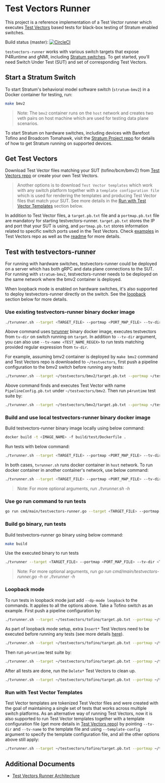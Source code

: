 
# Test Vectors Runner

This project is a reference implementation of a Test Vector runner which executes [Test Vectors](https://github.com/stratum/testvectors) based tests for black-box testing of Stratum enabled switches.

Build status (master): [![CircleCI](https://circleci.com/gh/stratum/testvectors-runner.svg?style=svg)](https://circleci.com/gh/stratum/testvectors-runner)

`testvectors-runner` works with various switch targets that expose P4Runtime and gNMI, including [Stratum switches](https://github.com/stratum/stratum). To get started, you'll need Switch Under Test (SUT) and set of corresponding Test Vectors.

## Start a Stratum Switch


To start Stratum's behavioral model software switch (`stratum-bmv2`) in a Docker container for testing, run:
```bash
make bmv2
```

> Note: The `bmv2` container runs on the `host` network and creates two veth pairs on host machine which are used for testing data plane scenarios. 

To start Stratum on hardware switches, including devices with Barefoot Tofino and Broadcom Tomahawk, visit the [Stratum Project repo](https://github.com/stratum/stratum) for details of how to get Stratum running on supported devices.

## Get Test Vectors

Download Test Vector files matching your SUT (tofino/bcm/bmv2) from [Test Vectors repo](https://github.com/stratum/testvectors) or create your own Test Vectors.

> Another options is to download `Test Vector templates` which work with any switch platform together with a `template configuration file` which is used for rendering the templates and producing Test Vector files that match your SUT. See more details in the [Run with Test Vector Templates](#run-with-test-vector-templates) section below.

In addition to Test Vector files, a `target.pb.txt` file and a `portmap.pb.txt` file are mandatory for starting testvectors-runner. `target.pb.txt` stores the IP and port that your SUT is using, and `portmap.pb.txt` stores information related to specific switch ports used in the Test Vectors. Check [examples](https://github.com/stratum/testvectors/tree/master/tofino) in Test Vectors repo as well as the [readme](https://github.com/stratum/testvectors/blob/master/README.md) for more details.

## Test with testvectors-runner

For running with hardware switches, testvectors-runner could be deployed on a server which has both gRPC and data plane connections to the SUT. For running with `stratum-bmv2`, testvectors-runner needs to be deployed on the same network where the bmv2 container is deployed.

When loopback mode is enabled on hardware switches, it's also supported to deploy testvectors-runner directly on the switch. See the [loopback](#loopback-mode) section below for more details.

### Use existing testvectors-runner binary docker image
```bash
./tvrunner.sh --target <TARGET_FILE> --portmap <PORT_MAP_FILE> --tv-dir <TESTVECTORS_DIR>
```
Above command uses [tvrunner](https://hub.docker.com/repository/docker/stratumproject/tvrunner/general) binary docker image, executes testvectors from `tv-dir` on switch running on `target`. In addition to `--tv-dir` argument, you can also use `--tv-name <TEST_NAME_REGEX>` to run tests matching provided regular expression from `tv-dir`.

For example, assuming bmv2 container is deployed by `make bmv2` command and Test Vectors repo is downloaded to `~/testvectors`, first push a pipeline configuration to the bmv2 switch before running any tests:
```bash
./tvrunner.sh --target ~/testvectors/bmv2/target.pb.txt --portmap ~/testvectors/bmv2/portmap.pb.txt --tv-dir ~/testvectors/bmv2 --tv-name PipelineConfig
```

Above command finds and executes Test Vector with name `PipelineConfig.pb.txt` under `~/testvectors/bmv2`. Then run `p4runtime` test suite by:
```bash
./tvrunner.sh --target ~/testvectors/bmv2/target.pb.txt --portmap ~/testvectors/bmv2/portmap.pb.txt --tv-dir ~/testvectors/bmv2/p4runtime
```

### Build and use local testvectors-runner binary docker image
Build testvectors-runner binary image locally using below command:
```bash
docker build -t <IMAGE_NAME> -f build/test/Dockerfile .
```
Run tests with below command:
```bash
./tvrunner.sh --target <TARGET_FILE> --portmap <PORT_MAP_FILE> --tv-dir <TESTVECTORS_DIR> --image <IMAGE_NAME>
```

In both cases, `tvrunner.sh` runs docker container in `host` network. To run docker container in another container's network, use below command:
```bash
./tvrunner.sh --target <TARGET_FILE> --portmap <PORT_MAP_FILE> --tv-dir <TESTVECTORS_DIR> --network <NETWORK>
```

>Note: For more optional arguments, run *./tvrunner.sh -h*

### Use go run command to run tests
```bash
go run cmd/main/testvectors-runner.go --target <TARGET_FILE> --portmap <PORT_MAP_FILE> --tv-dir <TESTVECTORS_DIR>
```

### Build go binary, run tests
Build testvectors-runner go binary using below command:
```bash
make build
```

Use the executed binary to run tests
```bash
./tvrunner --target <TARGET_FILE> --portmap <PORT_MAP_FILE> --tv-dir <TESTVECTORS_DIR>
```
>Note: For more optional arguments, run *go run cmd/main/testvectors-runner.go -h* or *./tvrunner -h*

### Loopback mode

To run tests in loopback mode just add `--dp-mode loopback` to the commands. It applies to all the options above. Take a Tofino switch as an example. First push a pipeline configuration by:
```bash
./tvrunner.sh --target ~/testvectors/tofino/target.pb.txt --portmap ~/testvectors/tofino/portmap.pb.txt --tv-dir ~/testvectors/tofino --tv-name PipelineConfig --dp-mode loopback
```

As part of loopback mode setup, extra `Insert*` Test Vectors need to be executed before running any tests (see more details [here](docs/loopback.md)).
```bash
./tvrunner.sh --target ~/testvectors/tofino/target.pb.txt --portmap ~/testvectors/tofino/portmap.pb.txt --tv-dir ~/testvectors/tofino --tv-name Insert.* --dp-mode loopback
```

Then run `p4runtime` test suite by:
```bash
./tvrunner.sh --target ~/testvectors/tofino/target.pb.txt --portmap ~/testvectors/tofino/portmap.pb.txt --tv-dir ~/testvectors/tofino/p4runtime --dp-mode loopback
```

After all tests are done, run the `Delete*` Test Vectors to clean up.
```bash
./tvrunner.sh --target ~/testvectors/tofino/target.pb.txt --portmap ~/testvectors/tofino/portmap.pb.txt --tv-dir ~/testvectors/tofino --tv-name Delete.* --dp-mode loopback
```

### Run with Test Vector Templates

Test Vector templates are tokenized Test Vector files and were created with the goal of maintaining a single set of tests that works across multiple switch platforms. As an alternative way of running Test Vectors, now it is also supported to run Test Vector templates together with a template configuration file (get more details in [Test Vectors repo](https://github.com/stratum/testvectors)) by pointing `--tv-dir` and `--tv-name` to the template file and using `--template-config` argument to specify the template configuration file, and all the other options above still apply:

```bash
./tvrunner.sh --target ~/testvectors/tofino/target.pb.txt --portmap ~/testvectors/tofino/portmap.pb.txt --tv-dir ~/testvectors/templates/p4runtime --tv-name L3ForwardTest --template-config ~/testvectors/tofino/template_config.json
```

## Additional Documents
* [Test Vectors Runner Architecture](docs/architecture.md)
